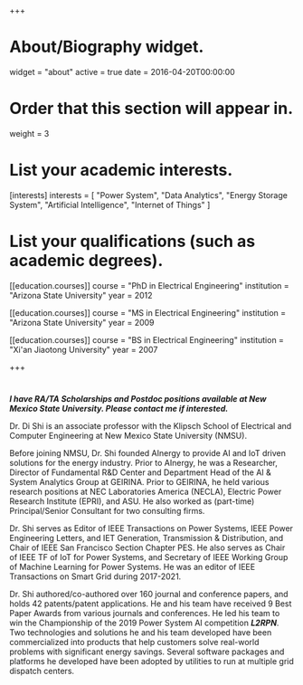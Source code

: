 +++
# About/Biography widget.
widget = "about"
active = true
date = 2016-04-20T00:00:00

# Order that this section will appear in.
weight = 3

# List your academic interests.
[interests]
  interests = [
    "Power System",
    "Data Analytics",
    "Energy Storage System",
    "Artificial Intelligence",
    "Internet of Things"
  ]

# List your qualifications (such as academic degrees).
[[education.courses]]
  course = "PhD in Electrical Engineering"
  institution = "Arizona State University"
  year = 2012

[[education.courses]]
  course = "MS in Electrical Engineering"
  institution = "Arizona State University"
  year = 2009

[[education.courses]]
  course = "BS in Electrical Engineering"
  institution = "Xi'an Jiaotong University"
  year = 2007
 
+++

# 
***I have RA/TA Scholarships and Postdoc positions available at New Mexico State University. Please contact me if interested.***

Dr. Di Shi is an associate professor with the Klipsch School of Electrical and Computer Engineering at New Mexico State University (NMSU).

Before joining NMSU, Dr. Shi founded AInergy to provide AI and IoT driven solutions for the energy industry. Prior to AInergy, he was a Researcher, Director of Fundamental R&D Center and Department Head of the AI & System Analytics Group at GEIRINA. Prior to GEIRINA, he held various research positions at NEC Laboratories America (NECLA), Electric Power Research Institute (EPRI), and ASU. He also worked as (part-time) Principal/Senior Consultant for two consulting firms. 


Dr. Shi serves as Editor of IEEE Transactions on Power Systems, IEEE Power Engineering Letters, and IET Generation, Transmission & Distribution, and Chair of IEEE San Francisco Section Chapter PES. He also serves as Chair of IEEE TF of IoT for Power Systems, and Secretary of IEEE Working Group of Machine Learning for Power Systems. He was an editor of IEEE Transactions on Smart Grid during 2017-2021.

Dr. Shi authored/co-authored over 160 journal and conference papers, and holds 42 patents/patent applications. He and his team have received 9 Best Paper Awards from various journals and conferences. He led his team to win the Championship of the 2019 Power System AI competition ***L2RPN***. Two technologies and solutions he and his team developed have been commercialized into products that help customers solve real-world problems with significant energy savings. Several software packages and platforms he developed have been adopted by utilities to run at multiple grid dispatch centers.
